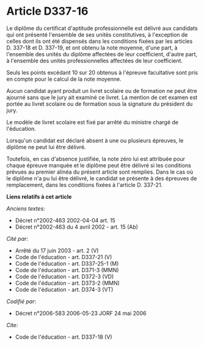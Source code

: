 # Article D337-16

Le diplôme du certificat d'aptitude professionnelle est délivré aux candidats qui ont présenté l'ensemble de ses unités
constitutives, à l'exception de celles dont ils ont été dispensés dans les conditions fixées par les articles D. 337-18 et D.
337-19, et ont obtenu la note moyenne, d'une part, à l'ensemble des unités du diplôme affectées de leur coefficient, d'autre
part, à l'ensemble des unités professionnelles affectées de leur coefficient. 

Seuls les points excédant 10 sur 20 obtenus à l'épreuve facultative sont pris en compte pour le calcul de la note moyenne. 

Aucun candidat ayant produit un livret scolaire ou de formation ne peut être ajourné sans que le jury ait examiné ce livret.
La mention de cet examen est portée au livret scolaire ou de formation sous la signature du président du jury. 

Le modèle de livret scolaire est fixé par arrêté du ministre chargé de l'éducation. 

Lorsqu'un candidat est déclaré absent à une ou plusieurs épreuves, le diplôme ne peut lui être délivré. 

Toutefois, en cas d'absence justifiée, la note zéro lui est attribuée pour chaque épreuve manquée et le diplôme peut être
délivré si les conditions prévues au premier alinéa du présent article sont remplies. Dans le cas où le diplôme n'a pu lui
être délivré, le candidat se présente à des épreuves de remplacement, dans les conditions fixées à l'article D. 337-21.

**Liens relatifs à cet article**

_Anciens textes_:

  - Décret n°2002-463 2002-04-04 art. 15
  - Décret n°2002-463 du 4 avril 2002 - art. 15 (Ab)

_Cité par_:

  - Arrêté du 17 juin 2003 - art. 2 (V)
  - Code de l'éducation - art. D337-21 (V)
  - Code de l'éducation - art. D337-25-1 (M)
  - Code de l'éducation - art. D371-3 (MMN)
  - Code de l'éducation - art. D372-3 (VD)
  - Code de l'éducation - art. D373-2 (MMN)
  - Code de l'éducation - art. D374-3 (VT)

_Codifié par_:

  - Décret n°2006-583 2006-05-23 JORF 24 mai 2006

_Cite_:

  - Code de l'éducation - art. D337-18 (V)
